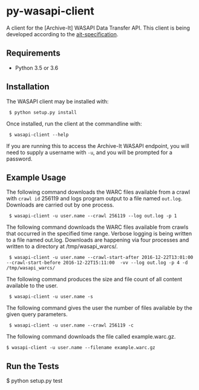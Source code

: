 # py-wasapi-client
A client for the [Archive-It] WASAPI Data Transfer API. This client
is being developed according to the [ait-specification](https://github.com/WASAPI-Community/data-transfer-apis/tree/master/ait-specification).

## Requirements

* Python 3.5 or 3.6

## Installation

The WASAPI client may be installed with:

```
 $ python setup.py install
```

Once installed, run the client at the commandline with:

```
 $ wasapi-client --help
```

If you are running this to access the Archive-It WASAPI endpoint,
you will need to supply a username with `-u`, and you will be prompted
for a password.

## Example Usage

The following command downloads the WARC files available from a crawl
with `crawl id` 256119 and logs program output to a file named
`out.log`. Downloads are carried out by one process.

```
 $ wasapi-client -u user.name --crawl 256119 --log out.log -p 1
```

The following command downloads the WARC files available from crawls
that occurred in the specified time range. Verbose logging is being
written to a file named out.log. Downloads are happening via four
processes and written to a directory at /tmp/wasapi_warcs/.

```
 $ wasapi-client -u user.name --crawl-start-after 2016-12-22T13:01:00 --crawl-start-before 2016-12-22T15:11:00  -vv --log out.log -p 4 -d /tmp/wasapi_warcs/

```

The following command produces the size and file count of all content
available to the user.

```
 $ wasapi-client -u user.name -s 
```

The following command gives the user the number of files available by
the given query parameters.

```
 $ wasapi-client -u user.name --crawl 256119 -c 
```

The following command downloads the file called example.warc.gz.

```
$ wasapi-client -u user.name --filename example.warc.gz
```

## Run the Tests

 $ python setup.py test
